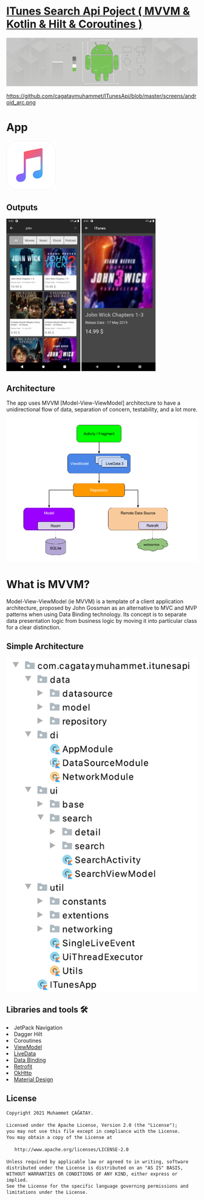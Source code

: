 # [ITunes Search Api Poject ( MVVM & Kotlin & Hilt & Coroutines )](https://github.com/cagataymuhammet/ITunesApi)


<p align="center">
<img src="https://github.com/cagataymuhammet/ITunesApi/blob/master/screens/android_arc.png"/>
</p>

https://github.com/cagataymuhammet/ITunesApi/blob/master/screens/android_arc.png

# App
 <img height= "130"  src="https://github.com/cagataymuhammet/ITunesApi/blob/master/screens/app_icon.png" />


<h2 id="Outputs">Outputs</h2>
<p>
  <img height= "400"  src="https://github.com/cagataymuhammet/ITunesApi/blob/master/screens/screen1.png" alt="SS1" />
  <img height= "400"  src="https://github.com/cagataymuhammet/ITunesApi/blob/master/screens/screen2.png" alt="SS2" />
</p>

## Architecture
The app uses MVVM [Model-View-ViewModel] architecture to have a unidirectional flow of data, separation of concern, testability, and a lot more.

![Architecture](https://github.com/cagataymuhammet/ITunesApi/blob/master/screens//mvvm.png)

# What is MVVM?
Model-View-ViewModel (ie MVVM) is a template of a client application architecture, proposed by John Gossman as an alternative to MVC and MVP patterns when using Data Binding technology. Its concept is to separate data presentation logic from business logic by moving it into particular class for a clear distinction.  

## Simple Architecture
![Architecture](https://github.com/cagataymuhammet/ITunesApi/blob/master/screens/arc.png)

## Libraries and tools 🛠
<li>JetPack Navigation</li>
<li>Dagger Hilt</li>
<li>Coroutines</li>
<li><a href="https://developer.android.com/topic/libraries/architecture/viewmodel">ViewModel</a></li>
<li><a href="https://developer.android.com/topic/libraries/architecture/livedata">LiveData</a></li>
<li><a href="https://developer.android.com/topic/libraries/data-binding">Data Binding</a></li>
<li><a href="https://square.github.io/retrofit/">Retrofit</a></li>
<li><a href="https://github.com/square/okhttp">OkHttp</a></li>
<li><a href="https://material.io/develop/android/docs/getting-started/">Material Design</a></li>


License
--------


    Copyright 2021 Muhammet ÇAĞATAY.

    Licensed under the Apache License, Version 2.0 (the "License");
    you may not use this file except in compliance with the License.
    You may obtain a copy of the License at

       http://www.apache.org/licenses/LICENSE-2.0

    Unless required by applicable law or agreed to in writing, software
    distributed under the License is distributed on an "AS IS" BASIS,
    WITHOUT WARRANTIES OR CONDITIONS OF ANY KIND, either express or implied.
    See the License for the specific language governing permissions and
    limitations under the License.
